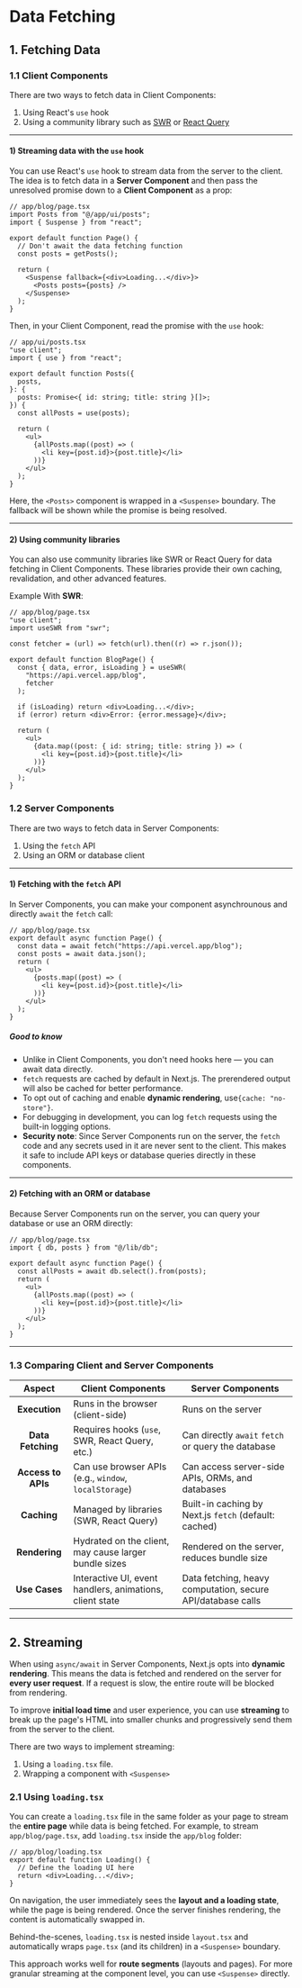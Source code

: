 # Data Fetching

## 1. Fetching Data

### 1.1 Client Components

There are two ways to fetch data in Client Components:

1. Using React's `use` hook
2. Using a community library such as [SWR](https://swr.vercel.app/ko) or [React Query](https://tanstack.com/query/latest)

---

#### 1) Streaming data with the `use` hook

You can use React's `use` hook to stream data from the server to the client.
The idea is to fetch data in a **Server Component** and then pass the unresolved promise down to a **Client Component** as a prop:

```tsx
// app/blog/page.tsx
import Posts from "@/app/ui/posts";
import { Suspense } from "react";

export default function Page() {
  // Don't await the data fetching function
  const posts = getPosts();

  return (
    <Suspense fallback={<div>Loading...</div>}>
      <Posts posts={posts} />
    </Suspense>
  );
}
```

Then, in your Client Component, read the promise with the `use` hook:

```tsx
// app/ui/posts.tsx
"use client";
import { use } from "react";

export default function Posts({
  posts,
}: {
  posts: Promise<{ id: string; title: string }[]>;
}) {
  const allPosts = use(posts);

  return (
    <ul>
      {allPosts.map((post) => (
        <li key={post.id}>{post.title}</li>
      ))}
    </ul>
  );
}
```

Here, the `<Posts>` component is wrapped in a `<Suspense>` boundary.
The fallback will be shown while the promise is being resolved.

---

#### 2) Using community libraries

You can also use community libraries like SWR or React Query for data fetching in Client Components.
These libraries provide their own caching, revalidation, and other advanced features.

Example With **SWR**:

```tsx
// app/blog/page.tsx
"use client";
import useSWR from "swr";

const fetcher = (url) => fetch(url).then((r) => r.json());

export default function BlogPage() {
  const { data, error, isLoading } = useSWR(
    "https://api.vercel.app/blog",
    fetcher
  );

  if (isLoading) return <div>Loading...</div>;
  if (error) return <div>Error: {error.message}</div>;

  return (
    <ul>
      {data.map((post: { id: string; title: string }) => (
        <li key={post.id}>{post.title}</li>
      ))}
    </ul>
  );
}
```

### 1.2 Server Components

There are two ways to fetch data in Server Components:

1. Using the `fetch` API
2. Using an ORM or database client

---

#### 1) Fetching with the `fetch` API

In Server Components, you can make your component asynchrounous and directly `await` the `fetch` call:

```tsx
// app/blog/page.tsx
export default async function Page() {
  const data = await fetch("https://api.vercel.app/blog");
  const posts = await data.json();
  return (
    <ul>
      {posts.map((post) => (
        <li key={post.id}>{post.title}</li>
      ))}
    </ul>
  );
}
```

##### Good to know

- Unlike in Client Components, you don't need hooks here — you can await data directly.
- `fetch` requests are cached by default in Next.js. The prerendered output will also be cached for better performance.
- To opt out of caching and enable **dynamic rendering**, use`{cache: "no-store"}`.
- For debugging in development, you can log `fetch` requests using the built-in logging options.
- **Security note**: Since Server Components run on the server, the `fetch` code and any secrets used in it are never sent to the client. This makes it safe to include API keys or database queries directly in these components.

---

#### 2) Fetching with an ORM or database

Because Server Components run on the server, you can query your database or use an ORM directly:

```tsx
// app/blog/page.tsx
import { db, posts } from "@/lib/db";

export default async function Page() {
  const allPosts = await db.select().from(posts);
  return (
    <ul>
      {allPosts.map((post) => (
        <li key={post.id}>{post.title}</li>
      ))}
    </ul>
  );
}
```

---

### 1.3 Comparing Client and Server Components

|       Aspect       | Client Components                                        | Server Components                                           |
| :----------------: | -------------------------------------------------------- | ----------------------------------------------------------- |
|   **Execution**    | Runs in the browser (client-side)                        | Runs on the server                                          |
| **Data Fetching**  | Requires hooks (`use`, SWR, React Query, etc.)           | Can directly `await` `fetch` or query the database          |
| **Access to APIs** | Can use browser APIs (e.g., `window`, `localStorage`)    | Can access server-side APIs, ORMs, and databases            |
|    **Caching**     | Managed by libraries (SWR, React Query)                  | Built-in caching by Next.js `fetch` (default: cached)       |
|   **Rendering**    | Hydrated on the client, may cause larger bundle sizes    | Rendered on the server, reduces bundle size                 |
|   **Use Cases**    | Interactive UI, event handlers, animations, client state | Data fetching, heavy computation, secure API/database calls |

---

## 2. Streaming

When using `async/await` in Server Components, Next.js opts into **dynamic rendering**. This means the data is fetched and rendered on the server for **every user request**. If a request is slow, the entire route will be blocked from rendering.

To improve **initial load time** and user experience, you can use **streaming** to break up the page's HTML into smaller chunks and progressively send them from the server to the client.

There are two ways to implement streaming:

1. Using a `loading.tsx` file.
2. Wrapping a component with `<Suspense>`

### 2.1 Using `loading.tsx`

You can create a `loading.tsx` file in the same folder as your page to stream the **entire page** while data is being fetched. For example, to stream `app/blog/page.tsx`, add `loading.tsx` inside the `app/blog` folder:

```tsx
// app/blog/loading.tsx
export default function Loading() {
  // Define the loading UI here
  return <div>Loading...</div>;
}
```

On navigation, the user immediately sees the **layout and a loading state**, while the page is being rendered. Once the server finishes rendering, the content is automatically swapped in.

Behind-the-scenes, `loading.tsx` is nested inside `layout.tsx` and automatically wraps `page.tsx` (and its children) in a `<Suspense>` boundary.

This approach works well for **route segments** (layouts and pages). For more granular streaming at the component level, you can use `<Suspense>` directly.
